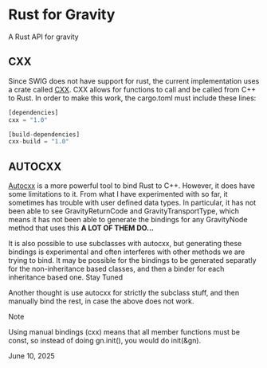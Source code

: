 # Rust for Gravity

A Rust API for gravity

## CXX

Since SWIG does not have support for rust, the current implementation uses a crate called [CXX](https://cxx.rs). CXX allows for functions to call and be called from C++ to Rust. In order to make this work, the cargo.toml must include these lines:

```Rust
[dependencies]
cxx = "1.0"

[build-dependencies]
cxx-build = "1.0"
```

## AUTOCXX
[Autocxx](https://google.github.io/autocxx/index.html) is a more powerful tool to bind Rust to C++. However, it does have some limitations to it. From what I have experimented with so far, it sometimes has trouble with user defined data types. In particular, it has not been able to see GravityReturnCode and GravityTransportType, which means it has not been able to generate the bindings for any GravityNode method that uses this **A LOT OF THEM DO...**

It is also possible to use subclasses with autocxx, but generating these bindings is experimental and often interferes with other methods we are trying to bind. It may be possible for the bindings to be generated separatly for the non-inheritance based classes, and then a binder for each inheritance based one. Stay Tuned

Another thought is use autocxx for strictly the subclass stuff, and then manually  bind the rest, in case the above does not work. 

> [!NOTE]
> Using manual bindings (cxx) means that all member functions must be const, so instead 
> of doing gn.init(), you would do init(&gn). 

June 10, 2025
